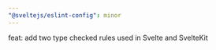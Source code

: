 ```yaml
---
"@sveltejs/eslint-config": minor
---
```


feat: add two type checked rules used in Svelte and SvelteKit
